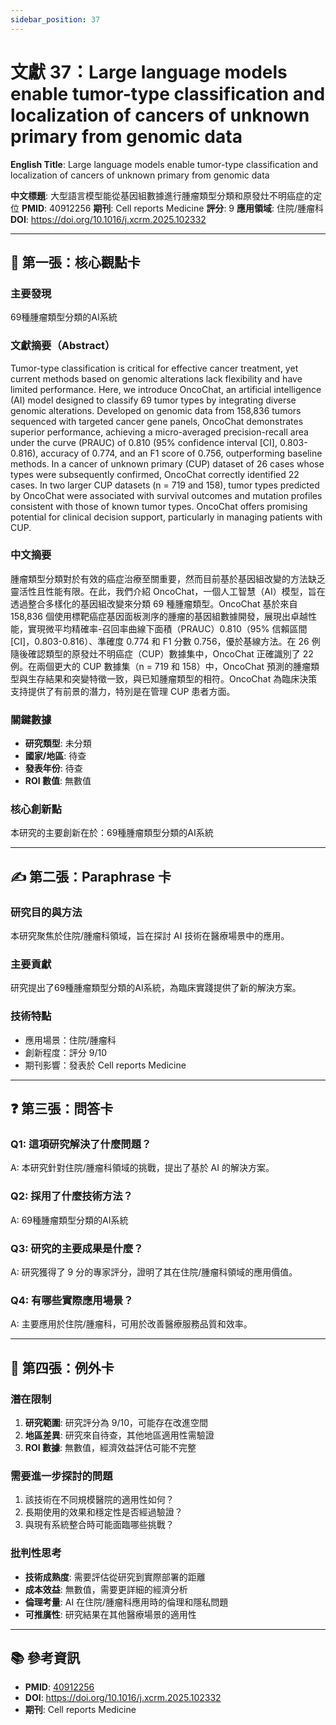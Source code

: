 ```yaml
---
sidebar_position: 37
---
```


# 文獻 37：Large language models enable tumor-type classification and localization of cancers of unknown primary from genomic data

**English Title**: Large language models enable tumor-type classification and localization of cancers of unknown primary from genomic data

**中文標題**: 大型語言模型能從基因組數據進行腫瘤類型分類和原發灶不明癌症的定位
**PMID**: 40912256
**期刊**: Cell reports Medicine
**評分**: 9
**應用領域**: 住院/腫瘤科
**DOI**: https://doi.org/10.1016/j.xcrm.2025.102332

---

## 📌 第一張：核心觀點卡

### 主要發現
69種腫瘤類型分類的AI系統

### 文獻摘要（Abstract）
Tumor-type classification is critical for effective cancer treatment, yet current methods based on genomic alterations lack flexibility and have limited performance. Here, we introduce OncoChat, an artificial intelligence (AI) model designed to classify 69 tumor types by integrating diverse genomic alterations. Developed on genomic data from 158,836 tumors sequenced with targeted cancer gene panels, OncoChat demonstrates superior performance, achieving a micro-averaged precision-recall area under the curve (PRAUC) of 0.810 (95% confidence interval [CI], 0.803-0.816), accuracy of 0.774, and an F1 score of 0.756, outperforming baseline methods. In a cancer of unknown primary (CUP) dataset of 26 cases whose types were subsequently confirmed, OncoChat correctly identified 22 cases. In two larger CUP datasets (n = 719 and 158), tumor types predicted by OncoChat were associated with survival outcomes and mutation profiles consistent with those of known tumor types. OncoChat offers promising potential for clinical decision support, particularly in managing patients with CUP.

### 中文摘要
腫瘤類型分類對於有效的癌症治療至關重要，然而目前基於基因組改變的方法缺乏靈活性且性能有限。在此，我們介紹 OncoChat，一個人工智慧（AI）模型，旨在透過整合多樣化的基因組改變來分類 69 種腫瘤類型。OncoChat 基於來自 158,836 個使用標靶癌症基因面板測序的腫瘤的基因組數據開發，展現出卓越性能，實現微平均精確率-召回率曲線下面積（PRAUC）0.810（95% 信賴區間 [CI]，0.803-0.816）、準確度 0.774 和 F1 分數 0.756，優於基線方法。在 26 例隨後確認類型的原發灶不明癌症（CUP）數據集中，OncoChat 正確識別了 22 例。在兩個更大的 CUP 數據集（n = 719 和 158）中，OncoChat 預測的腫瘤類型與生存結果和突變特徵一致，與已知腫瘤類型的相符。OncoChat 為臨床決策支持提供了有前景的潛力，特別是在管理 CUP 患者方面。

### 關鍵數據
- **研究類型**: 未分類
- **國家/地區**: 待查
- **發表年份**: 待查
- **ROI 數值**: 無數值

### 核心創新點
本研究的主要創新在於：69種腫瘤類型分類的AI系統

---

## ✍️ 第二張：Paraphrase 卡

### 研究目的與方法
本研究聚焦於住院/腫瘤科領域，旨在探討 AI 技術在醫療場景中的應用。

### 主要貢獻
研究提出了69種腫瘤類型分類的AI系統，為臨床實踐提供了新的解決方案。

### 技術特點
- 應用場景：住院/腫瘤科
- 創新程度：評分 9/10
- 期刊影響：發表於 Cell reports Medicine

---

## ❓ 第三張：問答卡

### Q1: 這項研究解決了什麼問題？
A: 本研究針對住院/腫瘤科領域的挑戰，提出了基於 AI 的解決方案。

### Q2: 採用了什麼技術方法？
A: 69種腫瘤類型分類的AI系統

### Q3: 研究的主要成果是什麼？
A: 研究獲得了 9 分的專家評分，證明了其在住院/腫瘤科領域的應用價值。

### Q4: 有哪些實際應用場景？
A: 主要應用於住院/腫瘤科，可用於改善醫療服務品質和效率。

---

## 🤔 第四張：例外卡

### 潛在限制
1. **研究範圍**: 研究評分為 9/10，可能存在改進空間
2. **地區差異**: 研究來自待查，其他地區適用性需驗證
3. **ROI 數據**: 無數值，經濟效益評估可能不完整

### 需要進一步探討的問題
1. 該技術在不同規模醫院的適用性如何？
2. 長期使用的效果和穩定性是否經過驗證？
3. 與現有系統整合時可能面臨哪些挑戰？

### 批判性思考
- **技術成熟度**: 需要評估從研究到實際部署的距離
- **成本效益**: 無數值，需要更詳細的經濟分析
- **倫理考量**: AI 在住院/腫瘤科應用時的倫理和隱私問題
- **可推廣性**: 研究結果在其他醫療場景的適用性

---

## 📚 參考資訊
- **PMID**: [40912256](https://pubmed.ncbi.nlm.nih.gov/40912256/)
- **DOI**: https://doi.org/10.1016/j.xcrm.2025.102332
- **期刊**: Cell reports Medicine
